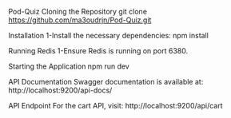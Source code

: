 Pod-Quiz
Cloning the Repository
git clone https://github.com/ma3oudrjn/Pod-Quiz.git


Installation
1-Install the necessary dependencies:
npm install

Running Redis
1-Ensure Redis is running on port 6380.

Starting the Application
npm run dev

API Documentation
Swagger documentation is available at:
http://localhost:9200/api-docs/

API Endpoint
For the cart API, visit:
http://localhost:9200/api/cart
